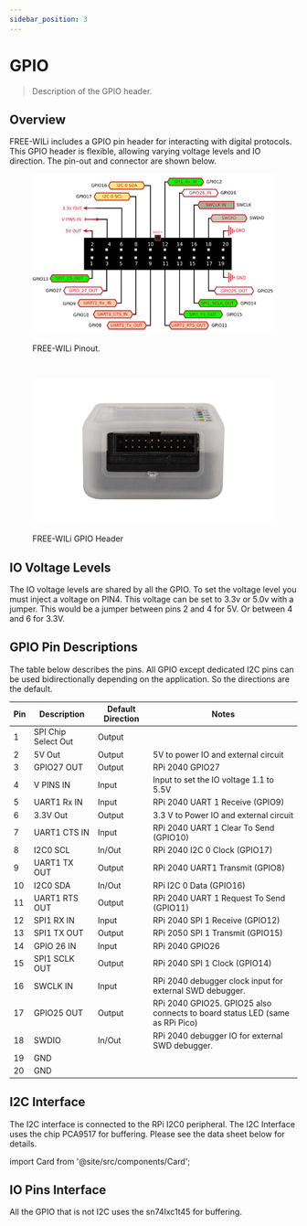 ```yaml
---
sidebar_position: 3
---
```


# GPIO
> Description of the GPIO header.

## Overview

FREE-WILi includes a GPIO pin header for interacting with digital protocols. This GPIO header is flexible, allowing varying voltage levels and IO direction. The pin-out and connector are shown below.

<!-- <span style={{color:'red'}}>**NOTE PRODUCTION FREE-WiLi (REV5) WILL MAKE GPIO 27 DEFAULT OUTPUT and GPIO26 DEFAULT INPUT. THIS DOCUMENT IS UPDATED FOR REV5 PRODUCTION HARDWARE.**</span> -->

<div class="text--center">

<figure>

![FREE-WILi Pinout](./assets/gpio-pinout.jpg "Pinout")
<figcaption>FREE-WILi Pinout.</figcaption>
</figure>
</div>

<br/>

<div class="text--center">

<figure>

![FREE-WILi GPIO Header](./assets/gpio-header.png "FREE-WILi GPIO Header")
<figcaption>FREE-WILi GPIO Header</figcaption>
</figure>
</div>

## IO Voltage Levels

The IO voltage levels are shared by all the GPIO.  To set the voltage level you must inject a voltage on PIN4. This voltage can be set to 3.3v or 5.0v with a jumper. This would be a jumper between pins 2 and 4 for 5V. Or between 4 and 6 for 3.3V.

## GPIO Pin Descriptions

The table below describes the pins. All GPIO except dedicated I2C pins can be used bidirectionally depending on the application. So the directions are the default.

| **Pin** 	| **Description**     	| **Default Direction** 	| **Notes**                                                                    	|
|---------	|---------------------	|-----------------------	|------------------------------------------------------------------------------	|
| 1       	| SPI Chip Select Out 	| Output                	|                                                                              	|
| 2       	| 5V Out              	| Output                	| 5V to power IO and external circuit                                          	|
| 3       	| GPIO27 OUT          	| Output                	| RPi 2040 GPIO27                                                              	|
| 4       	| V PINS IN           	| Input                 	| Input to set the IO voltage 1.1 to 5.5V                                      	|
| 5       	| UART1 Rx IN         	| Input                 	| RPi 2040 UART 1 Receive (GPIO9)                                              	|
| 6       	| 3.3V Out            	| Output                	| 3.3 V to Power IO and external circuit                                       	|
| 7       	| UART1 CTS IN        	| Input                 	| RPi 2040 UART 1 Clear To Send (GPIO10)                                       	|
| 8       	| I2C0 SCL            	| In/Out                	| RPi 2040 I2C 0 Clock (GPIO17)                                                	|
| 9       	| UART1 TX OUT        	| Output                	| RPi 2040 UART1 Transmit (GPIO8)                                              	|
| 10      	| I2C0 SDA            	| In/Out                	| RPi I2C 0 Data (GPIO16)                                                      	|
| 11      	| UART1 RTS OUT       	| Output                	| RPi 2040 UART 1 Request To Send (GPIO11)                                     	|
| 12      	| SPI1 RX IN          	| Input                 	| RPi 2040 SPI 1 Receive (GPIO12)                                              	|
| 13      	| SPI1 TX OUT         	| Output                	| RPi 2050 SPI 1 Transmit (GPIO15)                                             	|
| 14      	| GPIO 26 IN          	| Input                 	| RPi 2040 GPIO26                                                              	|
| 15      	| SPI1 SCLK OUT       	| Output                	| RPi 2040 SPI 1 Clock (GPIO14)                                                	|
| 16      	| SWCLK IN            	| Input                 	| RPi 2040 debugger clock input for external SWD debugger.                     	|
| 17      	| GPIO25 OUT          	| Output                	| RPi 2040 GPIO25. GPIO25 also connects to board status LED (same as RPi Pico) 	|
| 18      	| SWDIO               	| In/Out                	| RPi 2040 debugger IO for external SWD debugger.                              	|
| 19      	| GND                 	|                       	|                                                                              	|
| 20      	| GND                 	|                       	|                                                                              	|

## I2C Interface

The I2C interface is connected to the RPi I2C0 peripheral. The I2C Interface uses the chip PCA9517 for buffering. Please see the data sheet below for details.

<!-- <a target="\_blank" href={require('./assets/PCA9517-3139014.pdf').default}> Download this docx </a> -->

import Card from '@site/src/components/Card';

<Card 
  title="PCA9517-3139014.pdf"
  description="pdf"
  link="/downloads/PCA9517-3139014.pdf" 
  imageUrl="/img/png-download.png"
/>

## IO Pins Interface

All the GPIO that is not I2C uses the sn74lxc1t45 for buffering.

<Card 
  title="sn74lxc1t45.pdf"
  description="pdf"
  link="/downloads/sn74lxc1t45.pdf" 
  imageUrl="/img/png-download.png"
/>